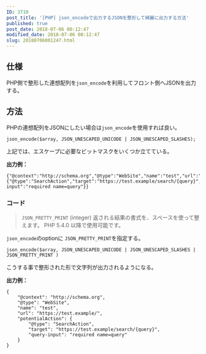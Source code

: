 ```yaml
---
ID: 3710
post_title: '[PHP] json_encodeで出力するJSONを整形して綺麗に出力する方法'
published: true
post_date: 2018-07-06 00:12:47
modified_date: 2018-07-06 00:12:47
slug: 20180706001247.html
---
```

<h2>仕様</h2>

PHP側で整形した連想配列を<code>json_encode</code>を利用してフロント側へJSONを出力する。

<h2>方法</h2>

PHPの連想配列をJSONにしたい場合は<code>json_encode</code>を使用すれば良い。

<pre><code class="php">json_encode($array, JSON_UNESCAPED_UNICODE | JSON_UNESCAPED_SLASHES);
</code></pre>

上記では、エスケープに必要なビットマスクをいくつか立てている。

<strong>出力例：</strong>

<pre><code class="json">{"@context":"http://schema.org","@type":"WebSite","name":"test","url":"https://test.example/","potentialAction":{"@type":"SearchAction","target":"https://test.example/search/{query}","query-input":"required name=query"}}
</code></pre>

<h3>コード</h3>

<blockquote>
  <code>JSON_PRETTY_PRINT</code> (integer)
     返される結果の書式を、スペースを使って整えます。 PHP 5.4.0 以降で使用可能です。
</blockquote>

<code>json_encode</code>のoptionに <code>JSON_PRETTY_PRINT</code>を指定する。

<pre><code class="php">json_encode($array, JSON_UNESCAPED_UNICODE | JSON_UNESCAPED_SLASHES | JSON_PRETTY_PRINT )
</code></pre>

こうする事で整形された形で文字列が出力されるようになる。

<strong>出力例：</strong>

<pre><code class="json">{
    "@context": "http://schema.org",
    "@type": "WebSite",
    "name": "test",
    "url": "https://test.example/",
    "potentialAction": {
        "@type": "SearchAction",
        "target": "https://test.example/search/{query}",
        "query-input": "required name=query"
    }
}
</code></pre>